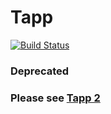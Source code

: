 # Tapp
[![Build Status](https://travis-ci.org/HudsonGraeme/Tapp-Tesla-macOS.svg?branch=master)](https://travis-ci.org/HudsonGraeme/Tapp-Tesla-macOS)

### Deprecated ###
### Please see [Tapp 2](https://github.com/HudsonGraeme/Tapp2) ###
